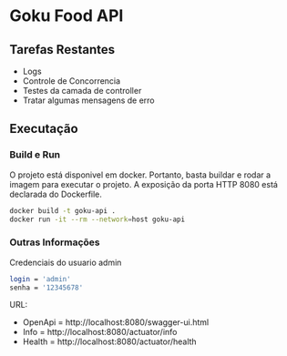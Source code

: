 # Goku Food API

## Tarefas Restantes
- Logs
- Controle de Concorrencia
- Testes da camada de controller
- Tratar algumas mensagens de erro

## Executação

### Build e Run
O projeto está disponivel em docker. Portanto, basta buildar e rodar a imagem para executar o projeto.
A exposição da porta HTTP 8080 está declarada do Dockerfile.
```sh
docker build -t goku-api .
docker run -it --rm --network=host goku-api
```


### Outras Informações
Credenciais do usuario admin
```sh
login = 'admin'
senha = '12345678'
```

URL:
- OpenApi = http://localhost:8080/swagger-ui.html
- Info = http://localhost:8080/actuator/info
- Health = http://localhost:8080/actuator/health